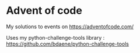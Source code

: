 # Advent of code

My solutions to events on https://adventofcode.com/

Uses my python-challenge-tools library : https://github.com/bdaene/python-challenge-tools
